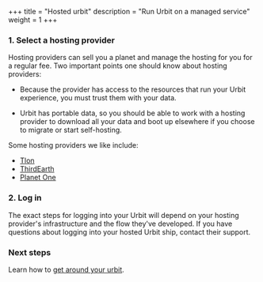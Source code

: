 +++
title = "Hosted urbit"
description = "Run Urbit on a managed service"
weight = 1
+++

### 1. Select a hosting provider

Hosting providers can sell you a planet and manage the hosting for you for a regular fee. Two important points one should know about hosting providers:

- Because the provider has access to the resources that run your Urbit experience, you must trust them with your data.

- Urbit has portable data, so you should be able to work with a hosting provider to download all your data and boot up elsewhere if you choose to migrate or start self-hosting.

Some hosting providers we like include:
- [Tlon](https://tlon.network/)
- [ThirdEarth](https://third.earth/)
- [Planet One](https://planet.one/)


### 2. Log in

The exact steps for logging into your Urbit will depend on your hosting provider's infrastructure and the flow they've developed. If you have questions about logging into your hosted Urbit ship, contact their support.

### Next steps

Learn how to [get around your urbit](/getting-started/getting-around).

